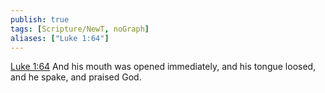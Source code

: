 ```yaml
---
publish: true
tags: [Scripture/NewT, noGraph]
aliases: ["Luke 1:64"]
---
```

[Luke 1:64](https://churchofjesuschrist.org/study/scriptures/nt/luke/1?lang=eng&id=p64#p64) And his mouth was opened immediately, and his tongue loosed, and he spake, and praised God.
